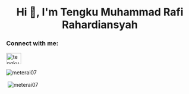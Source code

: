 <h1 align="center">Hi 👋, I'm Tengku Muhammad Rafi Rahardiansyah</h1>
<h3 align="left">Connect with me:</h3>
<p align="left">
<a href="https://linkedin.com/in/tengku-muhammad-rafi-rahardiansyah-6445881b3" target="blank"><img align="center" src="https://raw.githubusercontent.com/rahuldkjain/github-profile-readme-generator/master/src/images/icons/Social/linked-in-alt.svg" alt="tengku-muhammad-rafi-rahardiansyah-6445881b3" height="30" width="40" /></a>
</p>

<p><img align="center" src="https://github-readme-stats.vercel.app/api/top-langs?username=meterai07&show_icons=true&theme=onedark&locale=en&layout=compact" alt="meterai07" /></p>

<p>&nbsp;<img align="center" src="https://github-readme-stats.vercel.app/api?username=meterai07&show_icons=true&theme=dark&locale=en" alt="meterai07" /></p>
